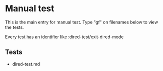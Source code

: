 # Manual test

This is the main entry for manual test.
Type "gf" on filenames below to view the tests.

Every test has an identifier like :dired-test/exit-dired-mode

## Tests
- dired-test.md